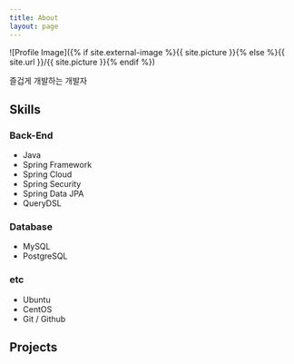 ```yaml
---
title: About
layout: page
---
```

![Profile Image]({% if site.external-image %}{{ site.picture }}{% else %}{{ site.url }}/{{ site.picture }}{% endif %})

<p>즐겁게 개발하는 개발자</p>

<p></p>

<h2>Skills</h2>

<h3>Back-End</h3>
<ul class="skill-list">
	<li>Java</li>
	<li>Spring Framework</li>
	<li>Spring Cloud</li>
	<li>Spring Security</li>
	<li>Spring Data JPA</li>
	<li>QueryDSL</li>
</ul>

<h3>Database</h3>
<ul class="skill-list">
	<li>MySQL</li>
	<li>PostgreSQL</li>
</ul>

<h3>etc</h3>
<ul class="skill-list">
	<li>Ubuntu</li>
	<li>CentOS</li>
	<li>Git / Github</li>
</ul>

<h2>Projects</h2>
<!-- 
<ul>
	<li><a href="https://github.com/">Lorem Lorem</a></li>
	<li><a href="https://github.com/">Ipsum Dolor</a></li>
	<li><a href="https://github.com/">Dolor Lorem</a></li>
</ul> -->
